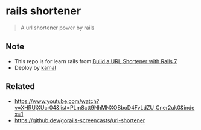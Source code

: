 # rails shortener

> A url shortener power by rails

## Note

- This repo is for learn rails from [Build a URL Shortener with Rails 7](https://gorails.com/series/build-a-url-shortener-with-rails-7)
- Deploy by [kamal](https://kamal-deploy.org/)

## Related

- <https://www.youtube.com/watch?v=XHRUjXUcr04&list=PLm8ctt9NhMNXOBboD4FvLdZU_Cner2uk0&index=1>
- <https://github.dev/gorails-screencasts/url-shortener>
